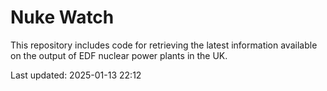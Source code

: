 # Nuke Watch

This repository includes code for retrieving the latest information available on the output of EDF nuclear power plants in the UK.

Last updated: 2025-01-13 22:12